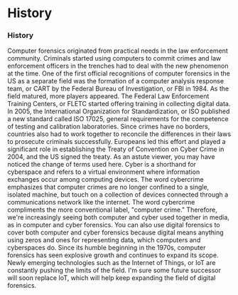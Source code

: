 # History

### **History**

Computer forensics originated from practical needs in the law enforcement community. Criminals started using computers to commit crimes and law enforcement officers in the trenches had to deal with the new phenomenon at the time. One of the first official recognitions of computer forensics in the US as a separate field was the formation of a computer analysis response team, or CART by the Federal Bureau of Investigation, or FBI in 1984\. As the field matured, more players appeared. The Federal Law Enforcement Training Centers, or FLETC started offering training in collecting digital data. In 2005, the International Organization for Standardization, or ISO published a new standard called ISO 17025, general requirements for the competence of testing and calibration laboratories. Since crimes have no borders, countries also had to work together to reconcile the differences in their laws to prosecute criminals successfully. Europeans led this effort and played a significant role in establishing the Treaty of Convention on Cyber Crime in 2004, and the US signed the treaty. As an astute viewer, you may have noticed the change of terms used here. Cyber is a shorthand for cyberspace and refers to a virtual environment where information exchanges occur among computing devices. The word cybercrime emphasizes that computer crimes are no longer confined to a single, isolated machine, but touch on a collection of devices connected through a communications network like the internet. The word cybercrime compliments the more conventional label, "computer crime." Therefore, we're increasingly seeing both computer and cyber used together in media, as in computer and cyber forensics. You can also use digital forensics to cover both computer and cyber forensics because digital means anything using zeros and ones for representing data, which computers and cyberspaces do. Since its humble beginning in the 1970s, computer forensics has seen explosive growth and continues to expand its scope. Newly emerging technologies such as the Internet of Things, or IoT are constantly pushing the limits of the field. I'm sure some future successor will soon replace IoT, which will help keep expanding the field of digital forensics.